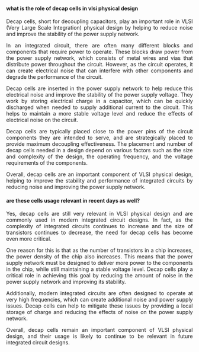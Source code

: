 
#### what is the role of decap cells in vlsi physical design

<p align="justify">Decap cells, short for decoupling capacitors, play an important role in VLSI (Very Large Scale Integration) physical design by helping to reduce 
  noise and improve the stability of the power supply network.</p>

<p align="justify">In an integrated circuit, there are often many different blocks and components that require power to operate. These blocks draw power from the 
  power supply network, which consists of metal wires and vias that distribute power throughout the circuit. However, as the circuit operates, it can create 
  electrical noise that can interfere with other components and degrade the performance of the circuit.</p>

<p align="justify">Decap cells are inserted in the power supply network to help reduce this electrical noise and improve the stability of the power supply voltage. 
  They work by storing electrical charge in a capacitor, which can be quickly discharged when needed to supply additional current to the circuit. 
  This helps to maintain a more stable voltage level and reduce the effects of electrical noise on the circuit.</p>

<p align="justify">Decap cells are typically placed close to the power pins of the circuit components they are intended to serve, and are strategically placed to 
  provide maximum decoupling effectiveness. The placement and number of decap cells needed in a design depend on various factors such as the size and complexity 
  of the design, the operating frequency, and the voltage requirements of the components.</p>

<p align="justify">Overall, decap cells are an important component of VLSI physical design, helping to improve the stability and performance of integrated circuits 
  by reducing noise and improving the power supply network.</p>

#### are these cells usage relevant in recent days as well?

<p align="justify">Yes, decap cells are still very relevant in VLSI physical design and are commonly used in modern integrated circuit designs. In fact, as the complexity of integrated circuits continues to increase and the size of transistors continues to decrease, the need for decap cells has become even more critical.</p>

<p align="justify">One reason for this is that as the number of transistors in a chip increases, the power density of the chip also increases. This means that the power supply network must be designed to deliver more power to the components in the chip, while still maintaining a stable voltage level. Decap cells play a critical role in achieving this goal by reducing the amount of noise in the power supply network and improving its stability.</p>

<p align="justify">Additionally, modern integrated circuits are often designed to operate at very high frequencies, which can create additional noise and power supply issues. Decap cells can help to mitigate these issues by providing a local storage of charge and reducing the effects of noise on the power supply network.</p>

<p align="justify">Overall, decap cells remain an important component of VLSI physical design, and their usage is likely to continue to be relevant in future integrated circuit designs.</p>

